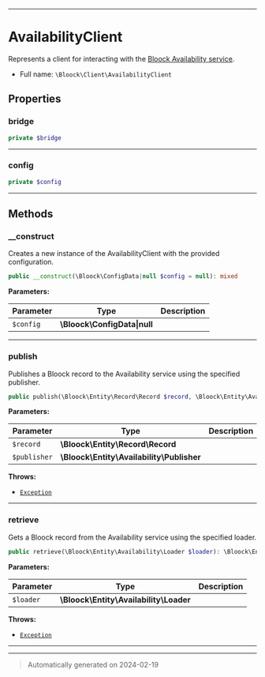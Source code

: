***

# AvailabilityClient

Represents a client for interacting with the [Bloock Availability service](https://dashboard.bloock.com/login).



* Full name: `\Bloock\Client\AvailabilityClient`



## Properties


### bridge



```php
private $bridge
```






***

### config



```php
private $config
```






***

## Methods


### __construct

Creates a new instance of the AvailabilityClient with the provided configuration.

```php
public __construct(\Bloock\ConfigData|null $config = null): mixed
```








**Parameters:**

| Parameter | Type | Description |
|-----------|------|-------------|
| `$config` | **\Bloock\ConfigData&#124;null** |  |





***

### publish

Publishes a Bloock record to the Availability service using the specified publisher.

```php
public publish(\Bloock\Entity\Record\Record $record, \Bloock\Entity\Availability\Publisher $publisher): string
```








**Parameters:**

| Parameter | Type | Description |
|-----------|------|-------------|
| `$record` | **\Bloock\Entity\Record\Record** |  |
| `$publisher` | **\Bloock\Entity\Availability\Publisher** |  |




**Throws:**

- [`Exception`](../../Exception.md)



***

### retrieve

Gets a Bloock record from the Availability service using the specified loader.

```php
public retrieve(\Bloock\Entity\Availability\Loader $loader): \Bloock\Entity\Record\Record
```








**Parameters:**

| Parameter | Type | Description |
|-----------|------|-------------|
| `$loader` | **\Bloock\Entity\Availability\Loader** |  |




**Throws:**

- [`Exception`](../../Exception.md)



***


***
> Automatically generated on 2024-02-19
